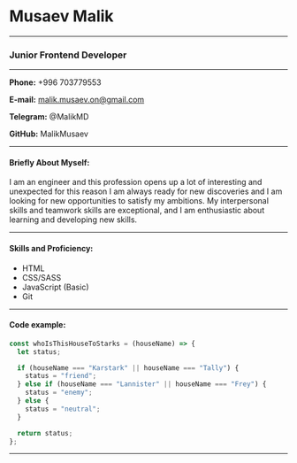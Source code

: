 # Musaev Malik

---

### Junior Frontend Developer

---

**Phone:** +996 703779553

**E-mail:** malik.musaev.on@gmail.com

**Telegram:** @MalikMD

**GitHub:** MalikMusaev

---

#### Briefly About Myself:

I am an engineer and this profession opens up a lot of interesting and unexpected for this reason I am always ready for new discoveries and I am looking for new opportunities to satisfy my ambitions.
My interpersonal skills and teamwork skills are exceptional, and I am enthusiastic about learning and developing new skills.

---

#### Skills and Proficiency:

- HTML
- CSS/SASS
- JavaScript (Basic)
- Git 

---

#### Code example:

```js
const whoIsThisHouseToStarks = (houseName) => {
  let status;

  if (houseName === "Karstark" || houseName === "Tally") {
    status = "friend";
  } else if (houseName === "Lannister" || houseName === "Frey") {
    status = "enemy";
  } else {
    status = "neutral";
  }

  return status;
};
```

---
